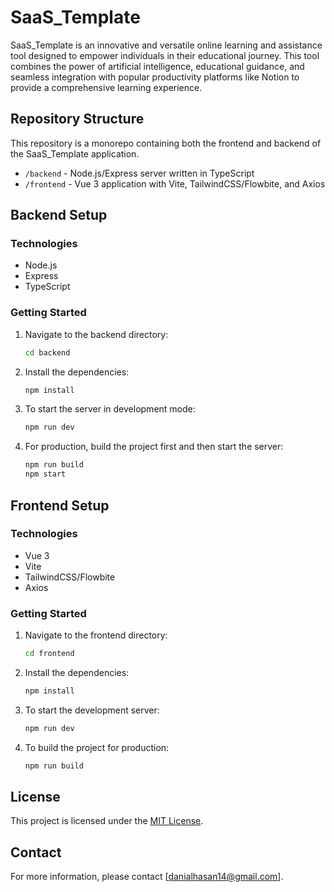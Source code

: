 # SaaS_Template

SaaS_Template is an innovative and versatile online learning and assistance tool designed to empower individuals in their educational journey. This tool combines the power of artificial intelligence, educational guidance, and seamless integration with popular productivity platforms like Notion to provide a comprehensive learning experience.

## Repository Structure

This repository is a monorepo containing both the frontend and backend of the SaaS_Template application.

- `/backend` - Node.js/Express server written in TypeScript
- `/frontend` - Vue 3 application with Vite, TailwindCSS/Flowbite, and Axios

## Backend Setup

### Technologies

- Node.js
- Express
- TypeScript

### Getting Started

1. Navigate to the backend directory:

    ```bash
    cd backend
    ```

2. Install the dependencies:

    ```bash
    npm install
    ```

3. To start the server in development mode:

    ```bash
    npm run dev
    ```

4. For production, build the project first and then start the server:

    ```bash
    npm run build
    npm start
    ```

## Frontend Setup

### Technologies

- Vue 3
- Vite
- TailwindCSS/Flowbite
- Axios

### Getting Started

1. Navigate to the frontend directory:

    ```bash
    cd frontend
    ```

2. Install the dependencies:

    ```bash
    npm install
    ```

3. To start the development server:

    ```bash
    npm run dev
    ```

4. To build the project for production:

    ```bash
    npm run build
    ```


## License

This project is licensed under the [MIT License](LICENSE).

## Contact

For more information, please contact [danialhasan14@gmail.com].
